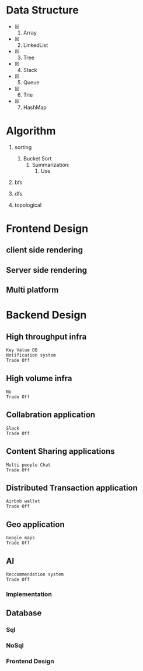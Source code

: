 # Data Structure
- [x] 1. Array
- [x] 2. LinkedList
- [x] 3. Tree
- [x] 4. Stack
- [x] 5. Queue
- [x] 6. Trie
- [x] 7. HashMap


# Algorithm
1. sorting
   1. Bucket Sort
      1. Summarization:
         1. Use 
2. bfs
   
3. dfs
4. topological

   

# Frontend Design
## client side rendering

## Server side rendering

## Multi platform



# Backend Design

## High throughput infra
    Key Value DB
    Notification system
    Trade Off
## High volume infra
    No
    Trade Off

## Collabration application
    Slack
    Trade Off

## Content Sharing applications
    Multi people Chat
    Trade Off

## Distributed Transaction application
    Airbnb wallet
    Trade Off

## Geo application
    Google maps
    Trade Off

## AI 
    Reccommendation system
    Trade Off

### Implementation

## Database

### Sql

### NoSql

### Frontend Design

